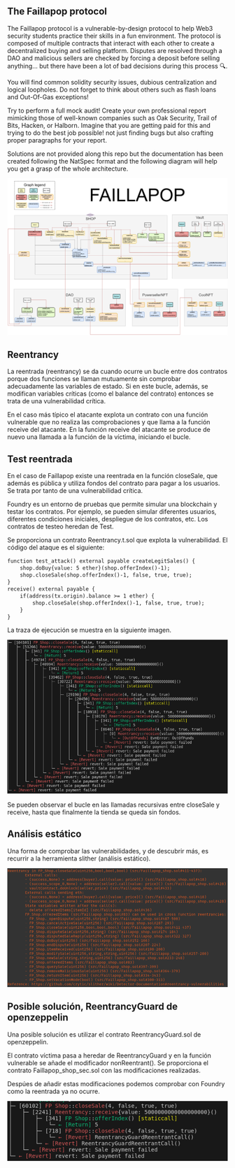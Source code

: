 ## The Faillapop protocol

The Faillapop protocol is a vulnerable-by-design protocol to help Web3 security students practice their skills in a fun environment. The protocol is composed of multiple contracts that interact with each other to create a decentralized buying and selling platform. Disputes are resolved through a DAO and malicious sellers are checked by forcing a deposit before selling anything... but there have been a lot of bad decisions during this process :mag:. 

You will find common solidity security issues, dubious centralization and logical loopholes. Do not forget to think about others such as flash loans and Out-Of-Gas exceptions! 

Try to perform a full mock audit! Create your own professional report mimicking those of well-known companies such as Oak Security, Trail of Bits, Hacken, or Halborn. Imagine that you are getting paid for this and trying to do the best job possible! not just finding bugs but also crafting proper paragraphs for your report. 

Solutions are not provided along this repo but the documentation has been created following the NatSpec format and the following diagram will help you get a grasp of the whole architecture.

![Faillapop diagram](./img/Faillapop_diagram_v2.png)

## Reentrancy

La reentrada (reentrancy) se da cuando ocurre un bucle entre dos contratos
porque dos funciones se llaman mutuamente sin comprobar adecuadamente
las variables de estado. Si en este bucle, además, se modifican variables
críticas (como el balance del contrato) entonces se trata de una
vulnerabilidad crítica.

En el caso más típico el atacante explota un contrato con una función
vulnerable que no realiza las comprobaciones y que llama a la función
receive del atacante. En la función receive del atacante se produce
de nuevo una llamada a la función de la víctima, iniciando el bucle.

## Test reentrada

En el caso de Faillapop existe una reentrada en la función closeSale, que
además es pública y utiliza fondos del contrato para pagar a los usuarios.
Se trata por tanto de una vulnerabilidad crítica.

Foundry es un entorno de pruebas que permite simular una blockchain y testar
los contratos. Por ejemplo, se pueden simular diferentes usuarios, diferentes
condiciones iniciales, despliegue de los contratos, etc.
Los contratos de testeo heredan de Test.

Se proporciona un contrato Reentrancy.t.sol que explota la vulnerabilidad.
El código del ataque es el siguiente:
```
function test_attack() external payable createLegitSales() {
    shop.doBuy{value: 5 ether}(shop.offerIndex()-1);
    shop.closeSale(shop.offerIndex()-1, false, true, true);
}
receive() external payable {
    if(address(tx.origin).balance >= 1 ether) {
        shop.closeSale(shop.offerIndex()-1, false, true, true);
    }
}
```

La traza de ejecución se muestra en la siguiente imagen.

![plot](./img/trace.png)

Se pueden observar el bucle en las llamadas recursivas entre closeSale
y receive, hasta que finalmente la tienda se queda sin fondos.

## Análisis estático

Una forma de comprobar las vulnerabilidades, y de descubrir más, es recurrir
a la herramienta slither (análisis estático).

![plot](./img/slither_out.png)

## Posible solución, ReentrancyGuard de openzeppelin

Una posible solución es utilizar el contrato ReentrancyGuard.sol de openzeppelin.

El contrato víctima pasa a heredar de ReentrancyGuard y en la función vulnerable
se añade el modificador nonReentrant(). Se proporciona el contrato
Faillapop_shop_sec.sol con las modificaciones realizadas.

Despúes de añadir estas modificaciones podemos comprobar con Foundry como
la reentrada ya no ocurre.

![plot](./img/trace_guard.png)


